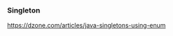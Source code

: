### Singleton
https://dzone.com/articles/java-singletons-using-enum
<!--stackedit_data:
eyJoaXN0b3J5IjpbLTQ5NjkyMDE0M119
-->